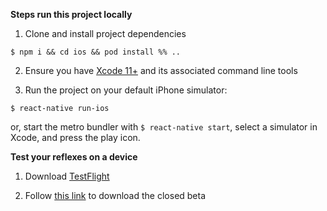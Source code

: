 **Steps run this project locally**

1. Clone and install project dependencies

`$ npm i && cd ios && pod install %% ..`

2. Ensure you have [Xcode 11+](https://xcodereleases.com/) and its associated command line tools

3. Run the project on your default iPhone simulator:

`$ react-native run-ios`

or, start the metro bundler with `$ react-native start`, select a simulator in Xcode, and press the play icon.


**Test your reflexes on a device**

1. Download [TestFlight](https://apps.apple.com/us/app/testflight/id899247664)

2. Follow [this link](https://testflight.apple.com/join/MxYqYp4t) to download the closed beta
